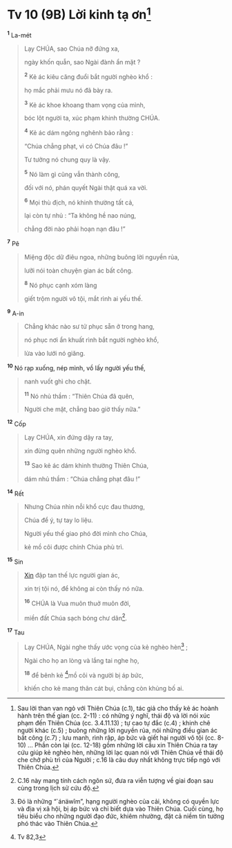 # Tv 10 (9B) Lời kinh tạ ơn[^1-7410fe67-282c-494e-b2b9-b1dd72f947fa]
<sup><b>1</b></sup> La-mét

> Lạy CHÚA, sao Chúa nỡ đứng xa,
>
> ngày khốn quẫn, sao Ngài đành ẩn mặt ?
>
> <sup><b>2</b></sup> Kẻ ác kiêu căng đuổi bắt người nghèo khổ :
>
> họ mắc phải mưu nó đã bày ra.
>
> <sup><b>3</b></sup> Kẻ ác khoe khoang tham vọng của mình,
>
> bóc lột người ta, xúc phạm khinh thường CHÚA.
>
> <sup><b>4</b></sup> Kẻ ác dám ngông nghênh bảo rằng :
>
> “Chúa chẳng phạt, vì có Chúa đâu !”
>
> Tư tưởng nó chung quy là vậy.
>
> <sup><b>5</b></sup> Nó làm gì cũng vẫn thành công,
>
> đối với nó, phán quyết Ngài thật quá xa vời.
>
> <sup><b>6</b></sup> Mọi thù địch, nó khinh thường tất cả,
>
> lại còn tự nhủ : “Ta không hề nao núng,
>
> chẳng đời nào phải hoạn nạn đâu !”

<sup><b>7</b></sup> Pê

> Miệng độc dữ điêu ngoa, những buông lời nguyền rủa,
>
> lưỡi nói toàn chuyện gian ác bất công.
>
> <sup><b>8</b></sup> Nó phục cạnh xóm làng
>
> giết trộm người vô tội, mắt rình ai yếu thế.

<sup><b>9</b></sup> A-in

> Chẳng khác nào sư tử phục sẵn ở trong hang,
>
> nó phục nơi ẩn khuất rình bắt người nghèo khổ,
>
> lừa vào lưới nó giăng.

<sup><b>10</b></sup> Nó rạp xuống, nép mình, vồ lấy người yếu thế,

> nanh vuốt ghì cho chặt.
>
> <sup><b>11</b></sup> Nó nhủ thầm : “Thiên Chúa đã quên,
>
> Người che mặt, chẳng bao giờ thấy nữa.”

<sup><b>12</b></sup> Cốp

> Lạy CHÚA, xin đứng dậy ra tay,
>
> xin đừng quên những người nghèo khổ.
>
> <sup><b>13</b></sup> Sao kẻ ác dám khinh thường Thiên Chúa,
>
> dám nhủ thầm : “Chúa chẳng phạt đâu !”

<sup><b>14</b></sup> Rết

> Nhưng Chúa nhìn nỗi khổ cực đau thương,
>
> Chúa để ý, tự tay lo liệu.
>
> Người yếu thế giao phó đời mình cho Chúa,
>
> kẻ mồ côi được chính Chúa phù trì.

<sup><b>15</b></sup> Sin

> [Xin]() đập tan thế lực người gian ác,
>
> xin trị tội nó, để không ai còn thấy nó nữa.
>
> <sup><b>16</b></sup> CHÚA là Vua muôn thuở muôn đời,
>
> miền đất Chúa sạch bóng chư dân[^2-7410fe67-282c-494e-b2b9-b1dd72f947fa].

<sup><b>17</b></sup> Tau

> Lạy CHÚA, Ngài nghe thấy ước vọng của kẻ nghèo hèn[^3-7410fe67-282c-494e-b2b9-b1dd72f947fa] ;
>
> Ngài cho họ an lòng và lắng tai nghe họ,
>
> <sup><b>18</b></sup> để bênh kẻ [^1@-7410fe67-282c-494e-b2b9-b1dd72f947fa]mồ côi và người bị áp bức,
>
> khiến cho kẻ mang thân cát bụi, chẳng còn khủng bố ai.

[^1-7410fe67-282c-494e-b2b9-b1dd72f947fa]: Sau lời than van ngỏ với Thiên Chúa (c.1), tác giả cho thấy kẻ ác hoành hành trên thế gian (cc. 2-11) : có những ý nghĩ, thái độ và lời nói xúc phạm đến Thiên Chúa (cc. 3.4.11.13) ; tự cao tự đắc (c.4) ; khinh chê người khác (c.5) ; buông những lời nguyền rủa, nói những điều gian ác bất công (c.7) ; lưu manh, rình rập, áp bức và giết hại người vô tội (cc. 8-10) ... Phần còn lại (cc. 12-18) gồm những lời cầu xin Thiên Chúa ra tay cứu giúp kẻ nghèo hèn, những lời lạc quan nói với Thiên Chúa về thái độ che chở phù trì của Người ; c.16 là câu duy nhất không trực tiếp ngỏ với Thiên Chúa.
[^2-7410fe67-282c-494e-b2b9-b1dd72f947fa]: C.16 này mang tính cách ngôn sứ, đưa ra viễn tượng về giai đoạn sau cùng trong lịch sử cứu độ.
[^3-7410fe67-282c-494e-b2b9-b1dd72f947fa]: Đó là những “\`ánäwîm”, hạng người nghèo của cải, không có quyền lực và địa vị xã hội, bị áp bức và chỉ biết dựa vào Thiên Chúa. Cuối cùng, họ tiêu biểu cho những người đạo đức, khiêm nhường, đặt cả niềm tin tưởng phó thác vào Thiên Chúa.
[^1@-7410fe67-282c-494e-b2b9-b1dd72f947fa]: Tv 82,3